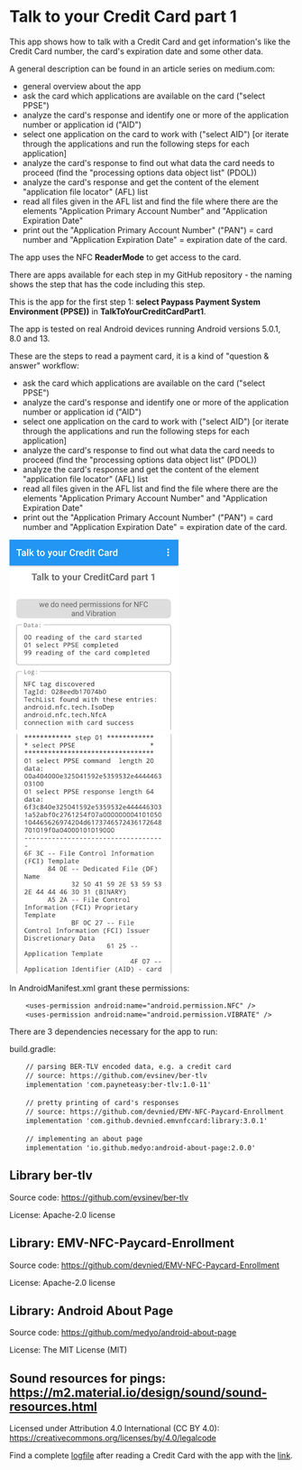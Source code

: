 # Talk to your Credit Card part 1

This app shows how to talk with a Credit Card and get information's like the Credit Card number, 
the card's expiration date and some other data. 

A general description can be found in an article series on medium.com:

- general overview about the app
- ask the card which applications are available on the card ("select PPSE")
- analyze the card's response and identify one or more of the application number or application id ("AID")
- select one application on the card to work with ("select AID") [or iterate through the applications  and run the following steps for each application]
- analyze the card's response to find out what data the card needs to proceed (find the "processing options data object list" (PDOL))
- analyze the card's response and get the content of the element "application file locator" (AFL) list
- read all files given in the AFL list and find the file where there are the elements "Application Primary Account Number" and "Application Expiration Date"
- print out the "Application Primary Account Number" ("PAN") = card number and "Application Expiration Date" = expiration date of the card.

The app uses the NFC **ReaderMode** to get access to the card.

There are apps available for each step in my GitHub repository - the naming shows the step that has the code including this step.

This is the app for the first step 1: **select Paypass Payment System Environment (PPSE))** in **TalkToYourCreditCardPart1**.

The app is tested on real Android devices running Android versions 5.0.1, 8.0 and 13.

These are the steps to read a payment card, it is a kind of "question & answer" workflow:
- ask the card which applications are available on the card ("select PPSE")
- analyze the card's response and identify one or more of the application number or application id ("AID")
- select one application on the card to work with ("select AID") [or iterate through the applications  and run the following steps for each application]
- analyze the card's response to find out what data the card needs to proceed (find the "processing options data object list" (PDOL))
- analyze the card's response and get the content of the element "application file locator" (AFL) list
- read all files given in the AFL list and find the file where there are the elements "Application Primary Account Number" and "Application Expiration Date"
- print out the "Application Primary Account Number" ("PAN") = card number and "Application Expiration Date" = expiration date of the card.

![step 2: after reading a Credit Card](docs/app01a.png?raw=true) ![step 2: after reading a Credit Card](docs/app01b.png?raw=true)

In AndroidManifest.xml grant these permissions:
```plaintext
    <uses-permission android:name="android.permission.NFC" />
    <uses-permission android:name="android.permission.VIBRATE" />
```

There are 3 dependencies necessary for the app to run:

build.gradle:
```plaintext
    // parsing BER-TLV encoded data, e.g. a credit card
    // source: https://github.com/evsinev/ber-tlv
    implementation 'com.payneteasy:ber-tlv:1.0-11'
    
    // pretty printing of card's responses
    // source: https://github.com/devnied/EMV-NFC-Paycard-Enrollment
    implementation 'com.github.devnied.emvnfccard:library:3.0.1'
    
    // implementing an about page
    implementation 'io.github.medyo:android-about-page:2.0.0'
```

## Library ber-tlv

Source code: https://github.com/evsinev/ber-tlv

License:  Apache-2.0 license

## Library: EMV-NFC-Paycard-Enrollment

Source code: https://github.com/devnied/EMV-NFC-Paycard-Enrollment

License: Apache-2.0 license

## Library: Android About Page

Source code: https://github.com/medyo/android-about-page

License: The MIT License (MIT)

## Sound resources for pings: https://m2.material.io/design/sound/sound-resources.html

Licensed under Attribution 4.0 International (CC BY 4.0): https://creativecommons.org/licenses/by/4.0/legalcode

Find a complete [logfile](logfile.md) after reading a Credit Card with the app with the [link](logfile.md).

